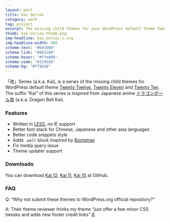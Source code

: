 ```yaml
---
layout: post
title: Kai Series
category: work
tag: project
excerpt: The missing child themes for your WordPress default theme Twenty Twelve, Twenty Eleven and Twenty Ten
thumb: kai-series-thumb.png
img-headline: kai-series-i.svg
img-headline-width: 400
scheme-text: "#b93b00"
scheme-link: "#9b3100"
scheme-hover: "#ffe000"
scheme-code: "#32d5db"
scheme-bg: "#ff9610"
---
```


<div class=txt>
  <p class=margin-fix>「改」Series (a.k.a. Kai), is a series of the missing child themes for WordPress default theme <a href="http://wordpress.org/extend/themes/twentytwelve">Twenty Twelve</a>, <a href="http://wordpress.org/extend/themes/twentyeleven">Twenty Eleven</a> and <a href="http://wordpress.org/extend/themes/twentyten">Twenty Ten</a>. The suffix “Kai” of this series is inspired from Japanese anime <a href="http://www.toei-anim.co.jp/tv/dragon_kai/">ドラゴンボール改</a> (a.k.a. Dragon Ball Kai).</p>

  <h3>Features</h3>
  <ul>
    <li>Written in <a href="http://lesscss.org/">LESS</a>, no IE support</li>
    <li>Better font stack for Chinese, Japanese and other asia languages</li>
    <li>Better code snippets style</li>
    <li>Adds <code>.well</code> block inspired by <a href="http://getbootstrap.com/">Bootstrap</a></li>
    <li>Fix media query issue</li>
    <li>Theme updater support</li>
  </ul>

  <h3>Downloads</h3>
  <p>You can download
  <a href="https://github.com/sparanoid/kai-12">Kai 12</a>,
  <a href="https://github.com/sparanoid/kai-11">Kai 11</a>,
  <a href="https://github.com/sparanoid/kai-10">Kai 10</a> at GitHub.</p>

  <h3>FAQ</h3>
  <p>Q: “Why not submit these themes to WordPress.org official repository?”</p>
  <p>A: Their theme reviewer thinks my theme “just offer a few minor CSS tweaks and adds new footer credit links” <a href="http://themes.trac.wordpress.org/ticket/10728">#</a>.</p>
</div>